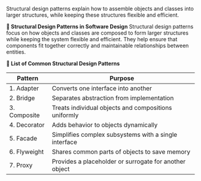 Structural design patterns explain how to assemble objects and classes into larger structures, while keeping these structures flexible and efficient.


**🧱 Structural Design Patterns in Software Design**
Structural design patterns focus on how objects and classes are composed to form larger structures while keeping the system flexible and efficient. They help ensure that components fit together correctly and maintainable relationships between entities.

**🔗 List of Common Structural Design Patterns**

| Pattern      | Purpose                                                |
| ------------ | ------------------------------------------------------ |
| 1. Adapter   | Converts one interface into another                    |
| 2. Bridge    | Separates abstraction from implementation              |
| 3. Composite | Treats individual objects and compositions uniformly   |
| 4. Decorator | Adds behavior to objects dynamically                   |
| 5. Facade    | Simplifies complex subsystems with a single interface  |
| 6. Flyweight | Shares common parts of objects to save memory          |
| 7. Proxy     | Provides a placeholder or surrogate for another object |
